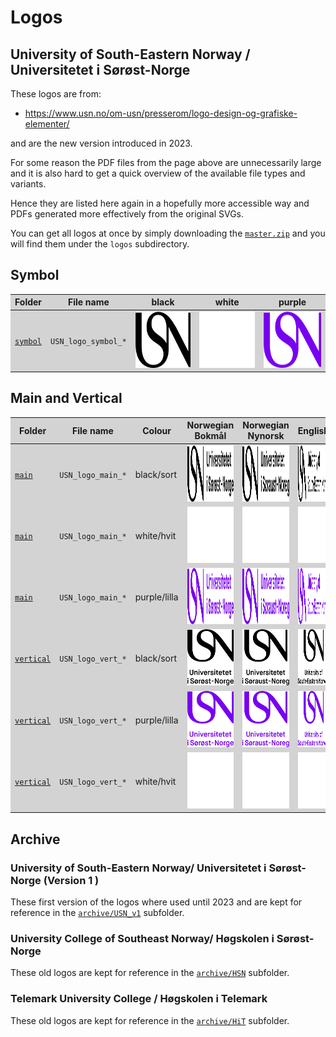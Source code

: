 # Logos

## University of South-Eastern Norway / Universitetet i Sørøst-Norge

These logos are from:

* https://www.usn.no/om-usn/presserom/logo-design-og-grafiske-elementer/

and are the new version introduced in 2023.

For some reason the PDF files from the page above are unnecessarily large and it is also hard to get a quick overview of the available file types and variants.

Hence they are listed here again in a hopefully more accessible way and PDFs generated more effectively from the original SVGs.


You can get all logos at once by simply downloading the [`master.zip`](../../../archive/master.zip) and you will find them
under the `logos` subdirectory.

## Symbol

<style>
table {background-color: lightgrey;}
</style>

| Folder                 | File name           | black | white | purple |
| - | - | - | - | - |
| [`symbol`](symbol)     | `USN_logo_symbol_*` |  <img src="symbol/USN_logo_symbol_black.png" height="90"> | <img src="symbol/USN_logo_symbol_white.png" height="90"> | <img src="symbol/USN_logo_symbol_purple.png" height="90"> |

## Main and Vertical

| Folder                 | File name           | Colour       | Norwegian Bokmål                                              | Norwegian Nynorsk                                             | English                                                        |
| - | - | - | - | - | - |
| [`main`](main)         | `USN_logo_main_*`   | black/sort   | <img src="main/USN_logo_main_nb_sort.png" height="90">    | <img src="main/USN_logo_main_nn_sort.png" height="90">    | <img src="main/USN_logo_main_en_black.png" height="90">    |
| [`main`](main)         | `USN_logo_main_*`   | white/hvit   | <img src="main/USN_logo_main_nb_hvit.png" height="90">    | <img src="main/USN_logo_main_nn_hvit.png" height="90">    | <img src="main/USN_logo_main_en_white.png" height="90">    |
| [`main`](main)         | `USN_logo_main_*`   | purple/lilla | <img src="main/USN_logo_main_nb_lilla.png" height="90">   | <img src="main/USN_logo_main_nn_lilla.png" height="90">   | <img src="main/USN_logo_main_en_purple.png" height="90">   |
| [`vertical`](vertical) | `USN_logo_vert_*`   | black/sort   | <img src="vertical/USN_logo_vert_nb_sort.png" height="90">    | <img src="vertical/USN_logo_vert_nn_sort.png" height="90">    | <img src="vertical/USN_logo_vert_en_black.png" height="90">    |
| [`vertical`](vertical) | `USN_logo_vert_*`   | purple/lilla | <img src="vertical/USN_logo_vert_nb_lilla.png" height="90">   | <img src="vertical/USN_logo_vert_nn_lilla.png" height="90">   | <img src="vertical/USN_logo_vert_en_purple.png" height="90">   |
| [`vertical`](vertical) | `USN_logo_vert_*`   | white/hvit   | <img src="vertical/USN_logo_vert_nb_hvit.png" height="90">    | <img src="vertical/USN_logo_vert_nn_hvit.png" height="90">    | <img src="vertical/USN_logo_vert_en_white.png" height="90">    |

## Archive

### University of South-Eastern Norway/ Universitetet i Sørøst-Norge (Version 1 )

These first version of the logos where used until 2023 and are kept for reference in the [`archive/USN_v1`](archive/USN_v1) subfolder.

### University College of Southeast Norway/ Høgskolen i Sørøst-Norge

These old logos are kept for reference in the [`archive/HSN`](archive/HSN) subfolder.

### Telemark University College / Høgskolen i Telemark

These old logos are kept for reference in the [`archive/HiT`](archive/HiT) subfolder.

